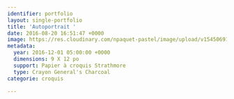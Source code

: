 ```yaml
---
identifier: portfolio
layout: single-portfolio
title: 'Autoportrait '
date: 2016-08-20 16:51:47 +0000
image: https://res.cloudinary.com/npaquet-pastel/image/upload/v1545069120/Nicole-bande-dessin%C3%A9e-2016.jpg
metadata:
  year: 2016-12-01 05:00:00 +0000
  dimensions: 9 X 12 po
  support: Papier à croquis Strathmore
  type: Crayon General's Charcoal
categorie: croquis

---
```

